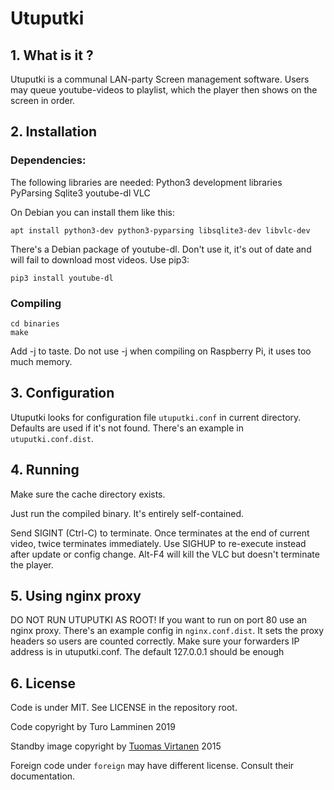 # Utuputki

## 1. What is it ?

Utuputki is a communal LAN-party Screen management software. Users may queue youtube-videos to playlist, which the player then shows on the screen in order.


## 2. Installation

### Dependencies:

The following libraries are needed:
Python3 development libraries
PyParsing
Sqlite3
youtube-dl
VLC

On Debian you can install them like this:
```
apt install python3-dev python3-pyparsing libsqlite3-dev libvlc-dev
```

There's a Debian package of youtube-dl. Don't use it, it's out of date and will fail to download most videos. Use pip3:
```
pip3 install youtube-dl
```


### Compiling

```
cd binaries
make
```

Add -j <n> to taste. Do not use -j when compiling on Raspberry Pi, it uses too much memory.


## 3. Configuration

Utuputki looks for configuration file `utuputki.conf` in current directory. Defaults are used if it's not found. There's an example in `utuputki.conf.dist`.


## 4. Running

Make sure the cache directory exists.

Just run the compiled binary. It's entirely self-contained.

Send SIGINT (Ctrl-C) to terminate. Once terminates at the end of current video, twice terminates immediately.
Use SIGHUP to re-execute instead after update or config change.
Alt-F4 will kill the VLC but doesn't terminate the player.


## 5. Using nginx proxy

DO NOT RUN UTUPUTKI AS ROOT! If you want to run on port 80 use an nginx proxy. There's an example config in `nginx.conf.dist`. It sets the proxy headers so users are counted correctly.
Make sure your forwarders IP address is in utuputki.conf.
The default 127.0.0.1 should be enough


## 6. License

Code is under MIT. See LICENSE in the repository root.

Code copyright by Turo Lamminen 2019

Standby image copyright by [Tuomas Virtanen](https://github.com/katajakasa/) 2015

Foreign code under `foreign` may have different license. Consult their documentation.
